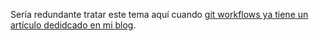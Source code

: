 Sería redundante tratar este tema aquí cuando [git workflows ya tiene un artículo dedidcado en mi blog](https://iagovar.com/git/git-workflows).